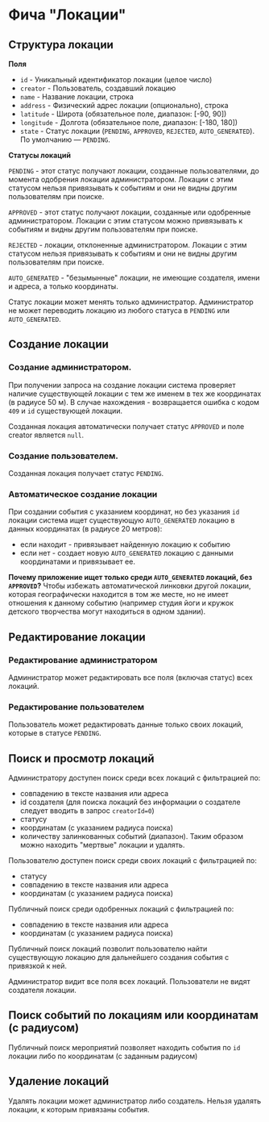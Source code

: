 # Фича "Локации"

## Структура локации

**Поля**

- `id` -	Уникальный идентификатор локации (целое число)
- `creator`	- Пользователь, создавший локацию
- `name` -	Название локации, строка
- `address` -	Физический адрес локации (опционально), строка
- `latitude`	- Широта (обязательное поле, диапазон: [-90, 90])
- `longitude`	- Долгота (обязательное поле, диапазон: [-180, 180])
- `state`	- Статус локации (`PENDING`, `APPROVED`, `REJECTED`, `AUTO_GENERATED`). По умолчанию — `PENDING`.

**Статусы локаций**

`PENDING` - этот статус получают локации, созданные пользователями, до момента одобрения локации администратором. Локации с этим статусом нельзя привязывать к событиям и они не видны другим пользователям при поиске.

`APPROVED` - этот статус получают локации, созданные или одобренные администратором. Локации с этим статусом можно привязывать к событиям и видны другим пользователям при поиске.

`REJECTED` - локации, отклоненные администратором. Локации с этим статусом нельзя привязывать к событиям и они не видны другим пользователям при поиске.

`AUTO_GENERATED` - "безымынные" локации, не имеющие создателя, имени и адреса, а только координаты.

Статус локации может менять только администратор.
Администратор не может переводить локацию из любого статуса в `PENDING` или `AUTO_GENERATED`.

## Создание локации

### Создание администратором.
При получении запроса на создание локации система проверяет наличие существующей локации с тем же именем в тех же координатах (в радиусе 50 м). В случае нахождения - возвращается ошибка с кодом `409` и `id` существующей локации.

Созданная локация автоматически получает статус `APPROVED` и поле creator является `null`.

### Создание пользователем.
Созданная локация получает статус `PENDING`.

### Автоматическое создание локации
При создании события с указанием координат, но без указания `id` локации система ищет существующую `AUTO_GENERATED` локацию в данных координатах (в радиусе 20 метров):
- если находит - привязывает найденную локацию к событию
- если нет - создает новую `AUTO_GENERATED` локацию с данными координатами и привязывает ее.

**Почему приложение ищет только среди `AUTO_GENERATED` локаций, без `APPROVED`?** Чтобы избежать автоматической линковки другой локации, которая географически находится в том же месте, но не имеет отношения к данному событию (например студия йоги и кружок детского творчества могут находиться в одном здании).


## Редактирование локации

### Редактирование администратором

Администратор может редактировать все поля (включая статус) всех локаций.

### Редактирование пользователем

Пользователь может редактировать данные только своих локаций, которые в статусе `PENDING`.

## Поиск и просмотр локаций

Администратору доступен поиск среди всех локаций с фильтрацией по:

- совпадению в тексте названия или адреса
- id создателя (для поиска локаций без информации о создателе следует вводить в запрос `creatorId=0`)
- статусу
- координатам (с указанием радиуса поиска)
- количеству залинкованных событий (диапазон). Таким образом можно находить "мертвые" локации и удалять.

Пользователю доступен поиск среди своих локаций с фильтрацией по:

- статусу
- совпадению в тексте названия или адреса
- координатам (с указанием радиуса поиска)

Публичный поиск среди одобренных локаций с фильтрацией по:

- совпадению в тексте названия или адреса
- координатам (с указанием радиуса поиска)

Публичный поиск локаций позволит пользователю найти существующую локацию для дальнейшего создания события с привязкой к ней.

Администратор видит все поля всех локаций.
Пользователи не видят создателя локации.

## Поиск событий по локациям или координатам (с радиусом)

Публичный поиск мероприятий позволяет находить события по `id` локации либо по координатам (с заданным радиусом)

## Удаление локаций

Удалять локации может администратор либо создатель.
Нельзя удалять локации, к которым привязаны события.
